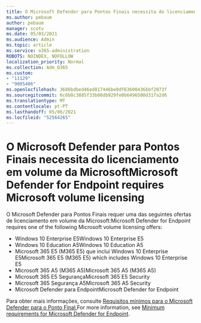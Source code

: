 ```yaml
---
title: O Microsoft Defender para Pontos Finais necessita do licenciamento em volume da Microsoft
ms.author: pebaum
author: pebaum
manager: scotv
ms.date: 05/03/2021
ms.audience: Admin
ms.topic: article
ms.service: o365-administration
ROBOTS: NOINDEX, NOFOLLOW
localization_priority: Normal
ms.collection: Adm_O365
ms.custom:
- "11129"
- "9005486"
ms.openlocfilehash: 3686bdbed46ed817446be0df63600436bbf2073f
ms.sourcegitcommit: 6c6b0c3885f33b08db929fe0b6496508d31fa2d6
ms.translationtype: MT
ms.contentlocale: pt-PT
ms.lasthandoff: 05/06/2021
ms.locfileid: "52564265"
---
```

# <a name="microsoft-defender-for-endpoint-requires-microsoft-volume-licensing"></a><span data-ttu-id="43a87-102">O Microsoft Defender para Pontos Finais necessita do licenciamento em volume da Microsoft</span><span class="sxs-lookup"><span data-stu-id="43a87-102">Microsoft Defender for Endpoint requires Microsoft volume licensing</span></span>

<span data-ttu-id="43a87-103">O Microsoft Defender para Pontos Finais requer uma das seguintes ofertas de licenciamento em volume da Microsoft:</span><span class="sxs-lookup"><span data-stu-id="43a87-103">Microsoft Defender for Endpoint requires one of the following Microsoft volume licensing offers:</span></span>

- <span data-ttu-id="43a87-104">Windows 10 Enterprise E5</span><span class="sxs-lookup"><span data-stu-id="43a87-104">Windows 10 Enterprise E5</span></span>
- <span data-ttu-id="43a87-105">Windows 10 Education A5</span><span class="sxs-lookup"><span data-stu-id="43a87-105">Windows 10 Education A5</span></span>
- <span data-ttu-id="43a87-106">Microsoft 365 E5 (M365 E5) que inclui Windows 10 Enterprise E5</span><span class="sxs-lookup"><span data-stu-id="43a87-106">Microsoft 365 E5 (M365 E5) which includes Windows 10 Enterprise E5</span></span>
- <span data-ttu-id="43a87-107">Microsoft 365 A5 (M365 A5)</span><span class="sxs-lookup"><span data-stu-id="43a87-107">Microsoft 365 A5 (M365 A5)</span></span>
- <span data-ttu-id="43a87-108">Microsoft 365 E5 Segurança</span><span class="sxs-lookup"><span data-stu-id="43a87-108">Microsoft 365 E5 Security</span></span>
- <span data-ttu-id="43a87-109">Microsoft 365 Segurança A5</span><span class="sxs-lookup"><span data-stu-id="43a87-109">Microsoft 365 A5 Security</span></span>
- <span data-ttu-id="43a87-110">Microsoft Defender para Endpoint</span><span class="sxs-lookup"><span data-stu-id="43a87-110">Microsoft Defender for Endpoint</span></span>

<span data-ttu-id="43a87-111">Para obter mais informações, consulte [Requisitos mínimos para o Microsoft Defender para o Ponto Final.](https://docs.microsoft.com/microsoft-365/security/defender-endpoint/minimum-requirements)</span><span class="sxs-lookup"><span data-stu-id="43a87-111">For more information, see [Minimum requirements for Microsoft Defender for Endpoint](https://docs.microsoft.com/microsoft-365/security/defender-endpoint/minimum-requirements).</span></span>